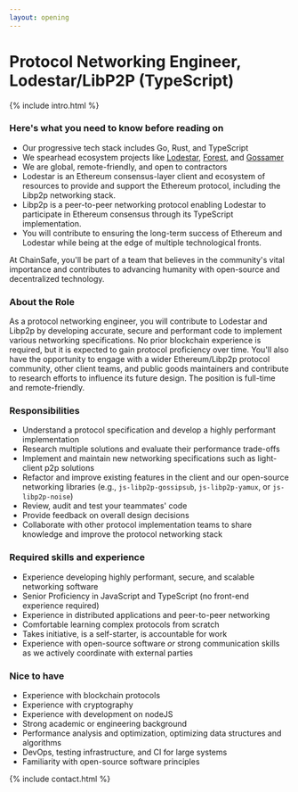```yaml
---
layout: opening
---
```


# Protocol Networking Engineer, Lodestar/LibP2P (TypeScript)

{% include intro.html %}

### Here's what you need to know before reading on

- Our progressive tech stack includes Go, Rust, and TypeScript
- We spearhead ecosystem projects like
  [Lodestar](https://github.com/ChainSafe/lodestar),
  [Forest](https://github.com/ChainSafe/forest), and
  [Gossamer](https://github.com/ChainSafe/gossamer)
- We are global, remote-friendly, and open to contractors
- Lodestar is an Ethereum consensus-layer client and ecosystem of resources
  to provide and support the Ethereum protocol, including the Libp2p networking
  stack.
- Libp2p is a peer-to-peer networking protocol enabling Lodestar to participate
  in Ethereum consensus through its TypeScript implementation.
- You will contribute to ensuring the long-term success of Ethereum and Lodestar
  while being at the edge of multiple technological fronts.

At ChainSafe, you'll be part of a team that believes in the community's vital
importance and contributes to advancing humanity with open-source and
decentralized technology.

### About the Role

As a protocol networking engineer, you will contribute to Lodestar and Libp2p by
developing accurate, secure and performant code to implement various networking
specifications. No prior blockchain experience is required, but it is expected
to gain protocol proficiency over time. You'll also have the opportunity to
engage with a wider Ethereum/Libp2p protocol community, other client teams, and
public goods maintainers and contribute to research efforts to influence its
future design. The position is full-time and remote-friendly.

### Responsibilities

- Understand a protocol specification and develop a highly performant
  implementation
- Research multiple solutions and evaluate their performance trade-offs
- Implement and maintain new networking specifications such as light-client
  p2p solutions
- Refactor and improve existing features in the client and our open-source
  networking libraries (e.g., `js-libp2p-gossipsub`, `js-libp2p-yamux`, or
  `js-libp2p-noise`)
- Review, audit and test your teammates' code
- Provide feedback on overall design decisions
- Collaborate with other protocol implementation teams to share knowledge and
  improve the protocol networking stack

### Required skills and experience

- Experience developing highly performant, secure, and scalable networking
  software
- Senior Proficiency in JavaScript and TypeScript (no front-end experience
  required)
- Experience in distributed applications and peer-to-peer networking
- Comfortable learning complex protocols from scratch
- Takes initiative, is a self-starter, is accountable for work
- Experience with open-source software _or_ strong communication skills as we
  actively coordinate with external parties

### Nice to have

- Experience with blockchain protocols
- Experience with cryptography
- Experience with development on nodeJS
- Strong academic or engineering background
- Performance analysis and optimization, optimizing data structures and
  algorithms
- DevOps, testing infrastructure, and CI for large systems
- Familiarity with open-source software principles

{% include contact.html %}
